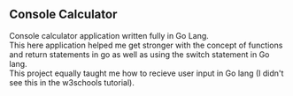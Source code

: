 ## Console Calculator 
Console calculator application written fully in Go Lang. <br>
This here application helped me get stronger with the concept of functions and return statements in go as well as using the switch statement in Go lang. <br>
This project equally taught me how to recieve user input in Go lang (I didn't see this in the w3schools tutorial).